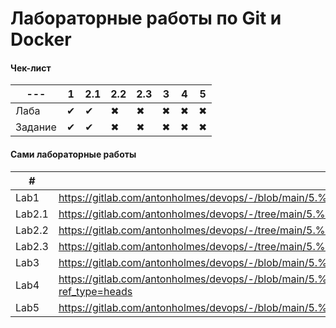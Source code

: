 # Лабораторные работы по Git и Docker

#### Чек-лист
| --- | 1 | 2.1 | 2.2 | 2.3 | 3 | 4 | 5 |
| --- | - | --- | --- | --- | - | - | - |
| Лаба | ✔ | ✔ | ✖ | ✖ | ✖ | ✖ | ✖ | ✖ | ✖ | ✖ | ✖ | ✖ |
| Задание | ✔ | ✔ | ✖ | ✖ | ✖ | ✖ | ✖ | ✖ | ✖ | ✖ | ✖ | ✖ |

#### Сами лабораторные работы
| # | Ссылка |
| - | ------ |
| Lab1 | https://gitlab.com/antonholmes/devops/-/blob/main/5.%20k8s%20Основы/1.%20k8s%20Основы/1.%20Основы%20k8s%20(stateless)/Lab%201.%20install%20minikube.md?ref_type=heads |
| Lab2.1 | https://gitlab.com/antonholmes/devops/-/tree/main/5.%20k8s%20Основы/1.%20k8s%20Основы/1.%20Основы%20k8s%20(stateless)/Lab2%20Развертывание/1.pod?ref_type=heads |
| Lab2.2 | https://gitlab.com/antonholmes/devops/-/tree/main/5.%20k8s%20Основы/1.%20k8s%20Основы/1.%20Основы%20k8s%20(stateless)/Lab2%20Развертывание/2.replicaset?ref_type=heads |
| Lab2.3 | https://gitlab.com/antonholmes/devops/-/tree/main/5.%20k8s%20Основы/1.%20k8s%20Основы/1.%20Основы%20k8s%20(stateless)/Lab2%20Развертывание/3.deployment?ref_type=heads |
| Lab3 | https://gitlab.com/antonholmes/devops/-/blob/main/5.%20k8s%20Основы/1.%20k8s%20Основы/1.%20Основы%20k8s%20(stateless)/Lab%203.%20Первое%20приложение%20k8s.md?ref_type=heads |
| Lab4 | https://gitlab.com/antonholmes/devops/-/blob/main/5.%20k8s%20Основы/1.%20k8s%20Основы/1.%20Основы%20k8s%20(stateless)/Lab%204.%20Создание%20ресурсов%20в%20формате%20yaml.md?ref_type=heads |
| Lab5 | https://gitlab.com/antonholmes/devops/-/blob/main/5.%20k8s%20Основы/1.%20k8s%20Основы/1.%20Основы%20k8s%20(stateless)/Lab%205.%20Health.md?ref_type=heads |
